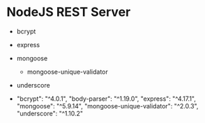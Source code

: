 # NodeJS REST Server
- bcrypt
- express
- mongoose
    - mongoose-unique-validator
- underscore



- "bcrypt": "^4.0.1",
    "body-parser": "^1.19.0",
    "express": "^4.17.1",
    "mongoose": "^5.9.14",
    "mongoose-unique-validator": "^2.0.3",
    "underscore": "^1.10.2"